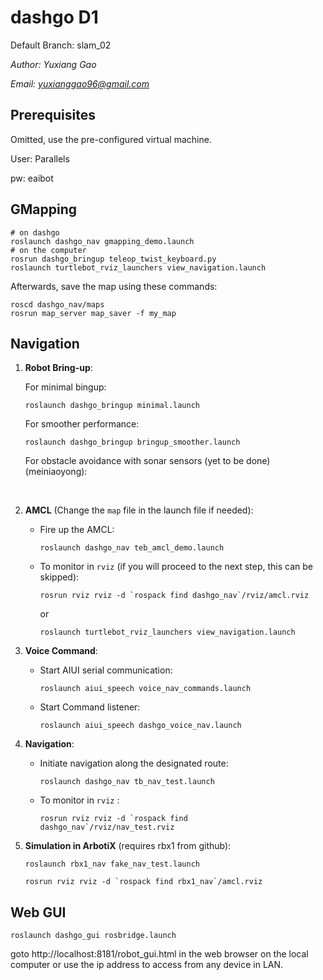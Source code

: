 # dashgo D1

Default Branch: slam_02

*Author: Yuxiang Gao*

*Email: yuxianggao96@gmail.com*

## Prerequisites

Omitted, use the pre-configured virtual machine.



User: Parallels

pw: eaibot

## GMapping

```
# on dashgo
roslaunch dashgo_nav gmapping_demo.launch
# on the computer
rosrun dashgo_bringup teleop_twist_keyboard.py
roslaunch turtlebot_rviz_launchers view_navigation.launch
```

Afterwards, save the map using these commands:

```
roscd dashgo_nav/maps
rosrun map_server map_saver -f my_map
```

## Navigation



1. **Robot Bring-up**:

   For minimal bingup:

   `roslaunch dashgo_bringup minimal.launch`

   For smoother performance:

   `roslaunch dashgo_bringup bringup_smoother.launch`

   For obstacle avoidance with sonar sensors (yet to be done) (meiniaoyong):

   ​

2. **AMCL** (Change the `map` file in the launch file if needed):

   * Fire up the AMCL:

     `roslaunch dashgo_nav teb_amcl_demo.launch`

   * To monitor in `rviz` (if you will proceed to the next step, this can be skipped):

     ``rosrun rviz rviz -d `rospack find dashgo_nav`/rviz/amcl.rviz``

     or

     `roslaunch turtlebot_rviz_launchers view_navigation.launch`

3. **Voice Command**:

     * Start AIUI serial communication:

       `roslaunch aiui_speech voice_nav_commands.launch`

     * Start Command listener:

       `roslaunch aiui_speech dashgo_voice_nav.launch`

4. **Navigation**:

     * Initiate navigation along the designated route:

       `roslaunch dashgo_nav tb_nav_test.launch`

     * To monitor in `rviz` :

       ``rosrun rviz rviz -d `rospack find dashgo_nav`/rviz/nav_test.rviz``

5. **Simulation in ArbotiX** (requires rbx1 from github):

     `roslaunch rbx1_nav fake_nav_test.launch`

     ``rosrun rviz rviz -d `rospack find rbx1_nav`/amcl.rviz``




## Web GUI

`roslaunch dashgo_gui rosbridge.launch`

goto http://localhost:8181/robot_gui.html in the web browser on the local computer or use the ip address to access from any device in LAN. 			


​		
​	

